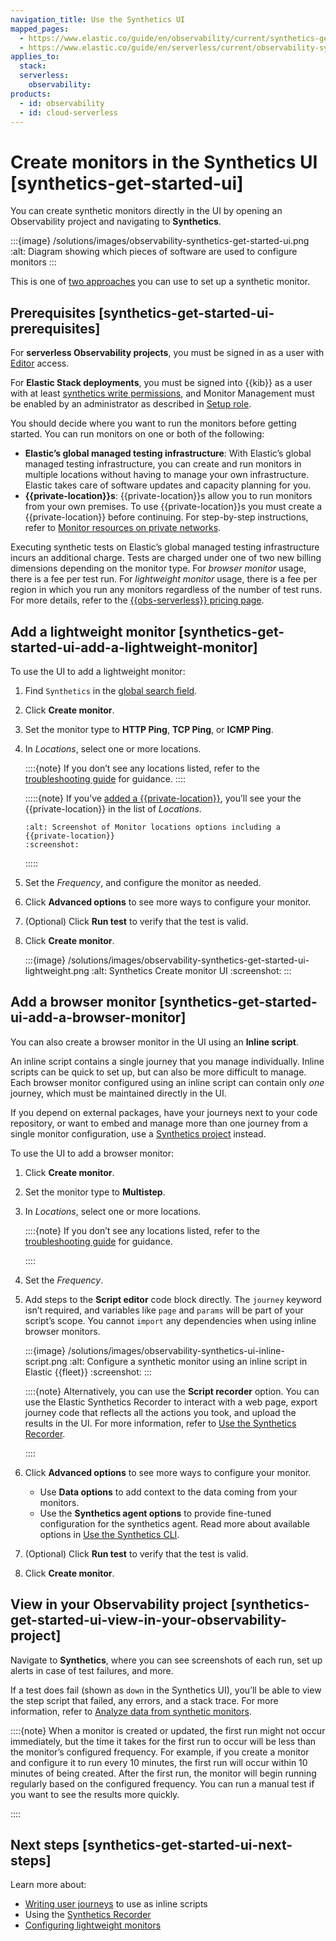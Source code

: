 ```yaml
---
navigation_title: Use the Synthetics UI
mapped_pages:
  - https://www.elastic.co/guide/en/observability/current/synthetics-get-started-ui.html
  - https://www.elastic.co/guide/en/serverless/current/observability-synthetics-get-started-ui.html
applies_to:
  stack:
  serverless:
    observability:
products:
  - id: observability
  - id: cloud-serverless
---
```


# Create monitors in the Synthetics UI [synthetics-get-started-ui]

You can create synthetic monitors directly in the UI by opening an Observability project and navigating to **Synthetics**.

:::{image} /solutions/images/observability-synthetics-get-started-ui.png
:alt: Diagram showing which pieces of software are used to configure monitors
:::

This is one of [two approaches](/solutions/observability/synthetics/get-started.md) you can use to set up a synthetic monitor.

## Prerequisites [synthetics-get-started-ui-prerequisites]

For **serverless Observability projects**, you must be signed in as a user with [Editor](/solutions/observability/synthetics/grant-access-to-secured-resources.md) access.

For **Elastic Stack deployments**, you must be signed into {{kib}} as a user with at least [synthetics write permissions](/solutions/observability/synthetics/writer-role.md), and Monitor Management must be enabled by an administrator as described in [Setup role](/solutions/observability/synthetics/setup-role.md).

You should decide where you want to run the monitors before getting started. You can run monitors on one or both of the following:

* **Elastic’s global managed testing infrastructure**: With Elastic’s global managed testing infrastructure, you can create and run monitors in multiple locations without having to manage your own infrastructure. Elastic takes care of software updates and capacity planning for you.
* **{{private-location}}s**: {{private-location}}s allow you to run monitors from your own premises. To use {{private-location}}s you must create a {{private-location}} before continuing. For step-by-step instructions, refer to [Monitor resources on private networks](/solutions/observability/synthetics/monitor-resources-on-private-networks.md).

Executing synthetic tests on Elastic’s global managed testing infrastructure incurs an additional charge. Tests are charged under one of two new billing dimensions depending on the monitor type. For *browser monitor* usage, there is a fee per test run. For *lightweight monitor* usage, there is a fee per region in which you run any monitors regardless of the number of test runs. For more details, refer to the [{{obs-serverless}} pricing page](https://www.elastic.co/pricing/serverless-observability).

## Add a lightweight monitor [synthetics-get-started-ui-add-a-lightweight-monitor]

To use the UI to add a lightweight monitor:

1. Find `Synthetics` in the [global search field](/explore-analyze/find-and-organize/find-apps-and-objects.md).
2. Click **Create monitor**.
3. Set the monitor type to **HTTP Ping**, **TCP Ping**, or **ICMP Ping**.
4. In *Locations*, select one or more locations.

    ::::{note}
    If you don’t see any locations listed, refer to the [troubleshooting guide](/troubleshoot/observability/troubleshooting-synthetics.md#synthetics-troubleshooting-no-locations) for guidance.
    ::::

    :::::{note}
    If you’ve [added a {{private-location}}](/solutions/observability/synthetics/monitor-resources-on-private-networks.md), you’ll see your the {{private-location}} in the list of *Locations*.

    ```{image} /solutions/images/serverless-private-locations-monitor-locations.png
    :alt: Screenshot of Monitor locations options including a {{private-location}}
    :screenshot:
    ```

    :::::

5. Set the *Frequency*, and configure the monitor as needed.
6. Click **Advanced options** to see more ways to configure your monitor.
7. (Optional) Click **Run test** to verify that the test is valid.
8. Click **Create monitor**.

    :::{image} /solutions/images/observability-synthetics-get-started-ui-lightweight.png
    :alt: Synthetics Create monitor UI
    :screenshot:
    :::

## Add a browser monitor [synthetics-get-started-ui-add-a-browser-monitor]

You can also create a browser monitor in the UI using an **Inline script**.

An inline script contains a single journey that you manage individually. Inline scripts can be quick to set up, but can also be more difficult to manage. Each browser monitor configured using an inline script can contain only *one* journey, which must be maintained directly in the UI.

If you depend on external packages, have your journeys next to your code repository, or want to embed and manage more than one journey from a single monitor configuration, use a [Synthetics project](/solutions/observability/synthetics/create-monitors-with-projects.md) instead.

To use the UI to add a browser monitor:

1. Click **Create monitor**.
2. Set the monitor type to **Multistep**.
3. In *Locations*, select one or more locations.

    ::::{note}
    If you don’t see any locations listed, refer to the [troubleshooting guide](/troubleshoot/observability/troubleshooting-synthetics.md#synthetics-troubleshooting-no-locations) for guidance.

    ::::

4. Set the *Frequency*.
5. Add steps to the **Script editor** code block directly. The `journey` keyword isn’t required, and variables like `page` and `params` will be part of your script’s scope. You cannot `import` any dependencies when using inline browser monitors.

    :::{image} /solutions/images/observability-synthetics-ui-inline-script.png
    :alt: Configure a synthetic monitor using an inline script in Elastic {{fleet}}
    :screenshot:
    :::

    ::::{note}
    Alternatively, you can use the **Script recorder** option. You can use the Elastic Synthetics Recorder to interact with a web page, export journey code that reflects all the actions you took, and upload the results in the UI. For more information, refer to [Use the Synthetics Recorder](/solutions/observability/synthetics/use-synthetics-recorder.md).

    ::::

6. Click **Advanced options** to see more ways to configure your monitor.

    * Use **Data options** to add context to the data coming from your monitors.
    * Use the **Synthetics agent options** to provide fine-tuned configuration for the synthetics agent. Read more about available options in [Use the Synthetics CLI](/solutions/observability/synthetics/cli.md).

7. (Optional) Click **Run test** to verify that the test is valid.
8. Click **Create monitor**.

## View in your Observability project [synthetics-get-started-ui-view-in-your-observability-project]

Navigate to **Synthetics**, where you can see screenshots of each run, set up alerts in case of test failures, and more.

If a test does fail (shown as `down` in the Synthetics UI), you’ll be able to view the step script that failed, any errors, and a stack trace. For more information, refer to [Analyze data from synthetic monitors](/solutions/observability/synthetics/analyze-data.md#synthetics-analyze-journeys).

::::{note}
When a monitor is created or updated, the first run might not occur immediately, but the time it takes for the first run to occur will be less than the monitor’s configured frequency. For example, if you create a monitor and configure it to run every 10 minutes, the first run will occur within 10 minutes of being created. After the first run, the monitor will begin running regularly based on the configured frequency. You can run a manual test if you want to see the results more quickly.

::::

## Next steps [synthetics-get-started-ui-next-steps]

Learn more about:

* [Writing user journeys](/solutions/observability/synthetics/write-synthetic-test.md) to use as inline scripts
* Using the [Synthetics Recorder](/solutions/observability/synthetics/use-synthetics-recorder.md)
* [Configuring lightweight monitors](/solutions/observability/synthetics/configure-lightweight-monitors.md)